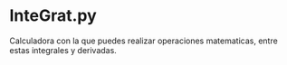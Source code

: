 # InteGrat.py

Calculadora con la que puedes realizar operaciones matematicas, entre estas integrales y derivadas.

#
